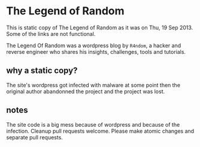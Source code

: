 # The Legend of Random

This is static copy of The Legend of Random as it was on Thu, 19 Sep 2013. Some of the links are not functional.

The Legend Of Random was a wordpress blog by `R4ndom`, a hacker and reverse engineer who shares his insights, challenges, tools and tutorials.

## why a static copy?

The site's wordpress got infected with malware at some point then the original author abandonned the project and the project was lost.

## notes

The site code is a big mess because of wordpress and because of the infection. Cleanup pull requests welcome. Please make atomic changes and separate pull requests.
